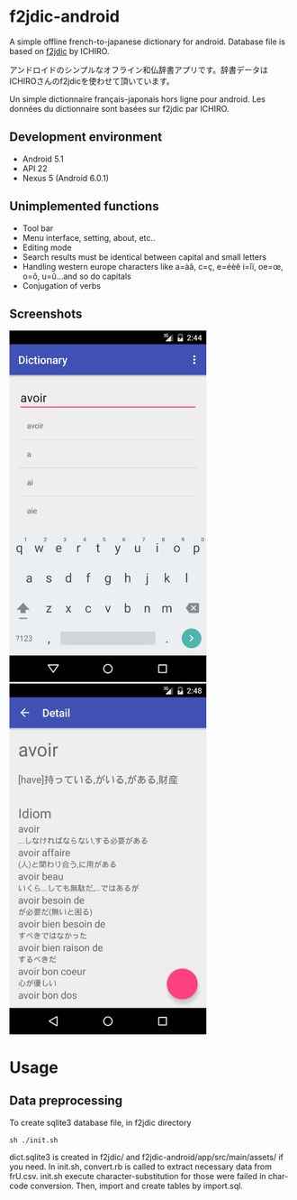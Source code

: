 # f2jdic-android
A simple offline french-to-japanese dictionary for android. 
Database file is based on [f2jdic](http://www.vector.co.jp/soft/win95/edu/se217092.html) by ICHIRO.

アンドロイドのシンプルなオフライン和仏辞書アプリです。辞書データはICHIROさんのf2jdicを使わせて頂いています。

Un simple dictionnaire français-japonais hors ligne pour android. Les données du dictionnaire sont basées sur f2jdic par ICHIRO.

## Development environment

* Android 5.1
* API 22
* Nexus 5 (Android 6.0.1)

## Unimplemented functions

* Tool bar
* Menu interface, setting, about, etc..
* Editing mode
* Search results must be identical between capital and small letters
* Handling western europe characters like a=àâ, c=ç, e=éèê i=îï, oe=œ, o=ô, u=û...and so do capitals
* Conjugation of verbs

## Screenshots
<img src="device-2016-11-04-024524.png" width="350px">
<img src="device-2016-11-04-024904.png" width="350px">

# Usage

## Data preprocessing
To create sqlite3 database file, in f2jdic directory

```
sh ./init.sh
```

dict.sqlite3 is created in f2jdic/ and f2jdic-android/app/src/main/assets/ if you need.
In init.sh, convert.rb is called to extract necessary data from frU.csv. init.sh execute character-substitution for those were failed in char-code conversion. Then, import and create tables by import.sql.

